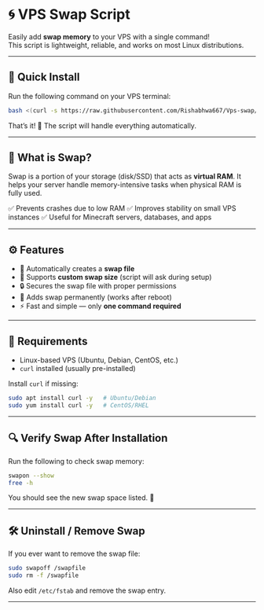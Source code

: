 
# 🌀 VPS Swap Script

Easily add **swap memory** to your VPS with a single command!  
This script is lightweight, reliable, and works on most Linux distributions.

---

## 🚀 Quick Install

Run the following command on your VPS terminal:

```bash
bash <(curl -s https://raw.githubusercontent.com/Rishabhwa667/Vps-swap/refs/heads/main/swap.sh)
````

That’s it! 🎉 The script will handle everything automatically.

---

## 📖 What is Swap?

Swap is a portion of your storage (disk/SSD) that acts as **virtual RAM**.
It helps your server handle memory-intensive tasks when physical RAM is fully used.

✅ Prevents crashes due to low RAM
✅ Improves stability on small VPS instances
✅ Useful for Minecraft servers, databases, and apps

---

## ⚙️ Features

* 🔧 Automatically creates a **swap file**
* 📏 Supports **custom swap size** (script will ask during setup)
* 🔒 Secures the swap file with proper permissions
* 🔄 Adds swap permanently (works after reboot)
* ⚡ Fast and simple — only **one command required**

---

## 📌 Requirements

* Linux-based VPS (Ubuntu, Debian, CentOS, etc.)
* `curl` installed (usually pre-installed)

Install `curl` if missing:

```bash
sudo apt install curl -y   # Ubuntu/Debian
sudo yum install curl -y   # CentOS/RHEL
```

---

## 🔍 Verify Swap After Installation

Run the following to check swap memory:

```bash
swapon --show
free -h
```

You should see the new swap space listed. 🎯

---

## 🛠 Uninstall / Remove Swap

If you ever want to remove the swap file:

```bash
sudo swapoff /swapfile
sudo rm -f /swapfile
```

Also edit `/etc/fstab` and remove the swap entry.

---
